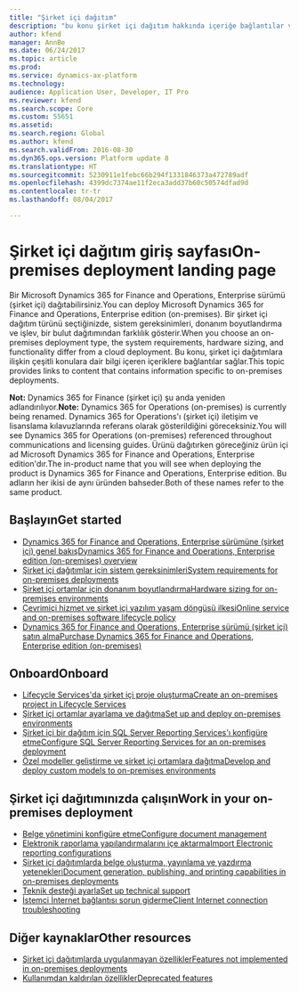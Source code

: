 ```yaml
---
title: "Şirket içi dağıtım"
description: "bu konu şirket içi dağıtım hakkında içeriğe bağlantılar ve bilgi sağlar."
author: kfend
manager: AnnBe
ms.date: 06/24/2017
ms.topic: article
ms.prod: 
ms.service: dynamics-ax-platform
ms.technology: 
audience: Application User, Developer, IT Pro
ms.reviewer: kfend
ms.search.scope: Core
ms.custom: 55651
ms.assetid: 
ms.search.region: Global
ms.author: kfend
ms.search.validFrom: 2016-08-30
ms.dyn365.ops.version: Platform update 8
ms.translationtype: HT
ms.sourcegitcommit: 5230911e1febc66b294f1331846373a472789adf
ms.openlocfilehash: 4399dc7374ae11f2eca3add37b60c50574dfad9d
ms.contentlocale: tr-tr
ms.lasthandoff: 08/04/2017

---
```

# <a name="on-premises-deployment-landing-page"></a><span data-ttu-id="50139-103">Şirket içi dağıtım giriş sayfası</span><span class="sxs-lookup"><span data-stu-id="50139-103">On-premises deployment landing page</span></span>

<span data-ttu-id="50139-104">Bir Microsoft Dynamics 365 for Finance and Operations, Enterprise sürümü (şirket içi) dağıtabilirsiniz.</span><span class="sxs-lookup"><span data-stu-id="50139-104">You can deploy Microsoft Dynamics 365 for Finance and Operations, Enterprise edition (on-premises).</span></span> <span data-ttu-id="50139-105">Bir şirket içi dağıtım türünü seçtiğinizde, sistem gereksinimleri, donanım boyutlandırma ve işlev, bir bulut dağıtımından farklılık gösterir.</span><span class="sxs-lookup"><span data-stu-id="50139-105">When you choose an on-premises deployment type, the system requirements, hardware sizing, and functionality differ from a cloud deployment.</span></span> <span data-ttu-id="50139-106">Bu konu, şirket içi dağıtımlara ilişkin çeşitli konulara dair bilgi içeren içeriklere bağlantılar sağlar.</span><span class="sxs-lookup"><span data-stu-id="50139-106">This topic provides links to content that contains information specific to on-premises deployments.</span></span>

<span data-ttu-id="50139-107">**Not:** Dynamics 365 for Finance (şirket içi) şu anda yeniden adlandırılıyor.</span><span class="sxs-lookup"><span data-stu-id="50139-107">**Note:** Dynamics 365 for Operations (on-premises) is currently being renamed.</span></span> <span data-ttu-id="50139-108">Dynamics 365 for Operations'ı (şirket içi) iletişim ve lisanslama kılavuzlarında referans olarak gösterildiğini göreceksiniz.</span><span class="sxs-lookup"><span data-stu-id="50139-108">You will see Dynamics 365 for Operations (on-premises) referenced throughout communications and licensing guides.</span></span> <span data-ttu-id="50139-109">Ürünü dağıtırken göreceğiniz ürün içi ad Microsoft Dynamics 365 for Finance and Operations, Enterprise edition'dır.</span><span class="sxs-lookup"><span data-stu-id="50139-109">The in-product name that you will see when deploying the product is Dynamics 365 for Finance and Operations, Enterprise edition.</span></span> <span data-ttu-id="50139-110">Bu adların her ikisi de aynı üründen bahseder.</span><span class="sxs-lookup"><span data-stu-id="50139-110">Both of these names refer to the same product.</span></span>

## <a name="get-started"></a><span data-ttu-id="50139-111">Başlayın</span><span class="sxs-lookup"><span data-stu-id="50139-111">Get started</span></span>
- [<span data-ttu-id="50139-112">Dynamics 365 for Finance and Operations, Enterprise sürümüne (şirket içi) genel bakış</span><span class="sxs-lookup"><span data-stu-id="50139-112">Dynamics 365 for Finance and Operations, Enterprise edition (on-premises) overview</span></span>](on-premises-overview.md)
- [<span data-ttu-id="50139-113">Şirket içi dağıtımlar için sistem gereksinimleri</span><span class="sxs-lookup"><span data-stu-id="50139-113">System requirements for on-premises deployments</span></span>](../get-started/system-requirements-on-prem.md)
- [<span data-ttu-id="50139-114">Şirket içi ortamlar için donanım boyutlandırma</span><span class="sxs-lookup"><span data-stu-id="50139-114">Hardware sizing for on-premises environments</span></span>](../get-started/hardware-sizing-on-premises-environments.md)
- [<span data-ttu-id="50139-115">Çevrimiçi hizmet ve şirket içi yazılım yaşam döngüsü ilkesi</span><span class="sxs-lookup"><span data-stu-id="50139-115">Online service and on-premises software lifecycle policy</span></span>](../migration-upgrade/versions-update-policy.md)
- [<span data-ttu-id="50139-116">Dynamics 365 for Finance and Operations, Enterprise sürümü (şirket içi) satın alma</span><span class="sxs-lookup"><span data-stu-id="50139-116">Purchase Dynamics 365 for Finance and Operations, Enterprise edition (on-premises)</span></span>](../get-started/purchase-on-premises.md)

## <a name="onboard"></a><span data-ttu-id="50139-117">Onboard</span><span class="sxs-lookup"><span data-stu-id="50139-117">Onboard</span></span>
- [<span data-ttu-id="50139-118">Lifecycle Services'da şirket içi proje oluşturma</span><span class="sxs-lookup"><span data-stu-id="50139-118">Create an on-premises project in Lifecycle Services</span></span>](../lifecycle-services/lbd-create-lcs-on-prem-project.md)
- [<span data-ttu-id="50139-119">Şirket içi ortamlar ayarlama ve dağıtma</span><span class="sxs-lookup"><span data-stu-id="50139-119">Set up and deploy on-premises environments</span></span>](setup-deploy-on-premises-environments.md)
- [<span data-ttu-id="50139-120">Şirket içi bir dağıtım için SQL Server Reporting Services'ı konfigüre etme</span><span class="sxs-lookup"><span data-stu-id="50139-120">Configure SQL Server Reporting Services for an on-premises deployment</span></span>](../analytics/configure-ssrs-on-premises.md)
- [<span data-ttu-id="50139-121">Özel modeller geliştirme ve şirket içi ortamlara dağıtma</span><span class="sxs-lookup"><span data-stu-id="50139-121">Develop and deploy custom models to on-premises environments</span></span>](develop-deploy-custom-models-on-premises.md)

## <a name="work-in-your-on-premises-deployment"></a><span data-ttu-id="50139-122">Şirket içi dağıtımınızda çalışın</span><span class="sxs-lookup"><span data-stu-id="50139-122">Work in your on-premises deployment</span></span>
- [<span data-ttu-id="50139-123">Belge yönetimini konfigüre etme</span><span class="sxs-lookup"><span data-stu-id="50139-123">Configure document management</span></span>](/dynamics365/unified-operations/fin-and-ops/organization-administration/configure-document-management)
- [<span data-ttu-id="50139-124">Elektronik raporlama yapılandırmalarını içe aktarma</span><span class="sxs-lookup"><span data-stu-id="50139-124">Import Electronic reporting configurations</span></span>](../analytics/electronic-reporting-import-ger-configurations.md)
- [<span data-ttu-id="50139-125">Şirket içi dağıtımlarda belge oluşturma, yayınlama ve yazdırma yetenekleri</span><span class="sxs-lookup"><span data-stu-id="50139-125">Document generation, publishing, and printing capabilities in on-premises deployments</span></span>](../analytics/printing-capabilities-on-premises.md)
- [<span data-ttu-id="50139-126">Teknik desteği ayarla</span><span class="sxs-lookup"><span data-stu-id="50139-126">Set up technical support</span></span>](../lifecycle-services/support-experience.md)
- [<span data-ttu-id="50139-127">İstemci İnternet bağlantısı sorun giderme</span><span class="sxs-lookup"><span data-stu-id="50139-127">Client Internet connection troubleshooting</span></span>](../user-interface/client-disconnected.md)

## <a name="other-resources"></a><span data-ttu-id="50139-128">Diğer kaynaklar</span><span class="sxs-lookup"><span data-stu-id="50139-128">Other resources</span></span>
- [<span data-ttu-id="50139-129">Şirket içi dağıtımlarda uygulanmayan özellikler</span><span class="sxs-lookup"><span data-stu-id="50139-129">Features not implemented in on-premises deployments</span></span>](../get-started/features-not-implemented-on-prem.md)
- [<span data-ttu-id="50139-130">Kullanımdan kaldırılan özellikler</span><span class="sxs-lookup"><span data-stu-id="50139-130">Deprecated features</span></span>](../migration-upgrade/deprecated-features.md)
 

